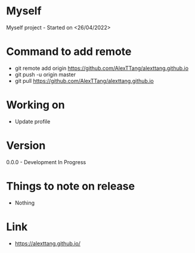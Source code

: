 # Myself
Myself project - Started on <26/04/2022>


# Command to add remote 
* git remote add origin https://github.com/AlexTTang/alexttang.github.io
* git push -u origin master
* git pull https://github.com/AlexTTang/alexttang.github.io

# Working on
* Update profile

# Version
0.0.0 - Development In Progress



# Things to note on release
* Nothing

# Link
* https://alexttang.github.io/

